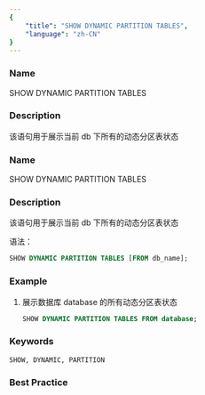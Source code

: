```yaml
---
{
    "title": "SHOW DYNAMIC PARTITION TABLES",
    "language": "zh-CN"
}
---
```


<!--
Licensed to the Apache Software Foundation (ASF) under one
or more contributor license agreements.  See the NOTICE file
distributed with this work for additional information
regarding copyright ownership.  The ASF licenses this file
to you under the Apache License, Version 2.0 (the
"License"); you may not use this file except in compliance
with the License.  You may obtain a copy of the License at

  http://www.apache.org/licenses/LICENSE-2.0

Unless required by applicable law or agreed to in writing,
software distributed under the License is distributed on an
"AS IS" BASIS, WITHOUT WARRANTIES OR CONDITIONS OF ANY
KIND, either express or implied.  See the License for the
specific language governing permissions and limitations
under the License.
-->




### Name

SHOW DYNAMIC PARTITION TABLES

### Description

该语句用于展示当前 db 下所有的动态分区表状态


### Name

SHOW DYNAMIC PARTITION TABLES

### Description


该语句用于展示当前 db 下所有的动态分区表状态


语法：

```sql
SHOW DYNAMIC PARTITION TABLES [FROM db_name];
```

### Example

 1. 展示数据库 database 的所有动态分区表状态
    
     ```sql
     SHOW DYNAMIC PARTITION TABLES FROM database;
     ```

### Keywords

    SHOW, DYNAMIC, PARTITION

### Best Practice

